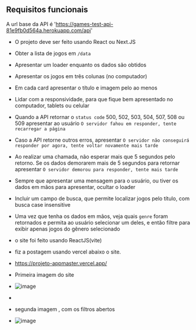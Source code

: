 
## Requisitos funcionais

A url base da API é 'https://games-test-api-81e9fb0d564a.herokuapp.com/api'

- O projeto deve ser feito usando React ou Next.JS
- Obter a lista de jogos em `/data`
- Apresentar um loader enquanto os dados são obtidos
- Apresentar os jogos em três colunas (no computador)
- Em cada card apresentar o título e imagem pelo ao menos
- Lidar com a responsividade, para que fique bem apresentado no computador, tablets ou celular
- Quando a API retornar o `status code` 500, 502, 503, 504, 507, 508 ou 509 apresentar ao usuário `O servidor fahou em responder, tente recarregar a página`
- Caso a API retorne outros erros, apresentar `O servidor não conseguirá responder por agora, tente voltar novamente mais tarde`
- Ao realizar uma chamada, não esperar mais que 5 segundos pelo retorno. Se os dados demorarem mais de 5 segundos para retornar apresentar `O servidor demorou para responder, tente mais tarde`
- Sempre que apresentar uma mensagem para o usuário, ou tiver os dados em mãos para apresentar, ocultar o loader
- Incluir um campo de busca, que permite localizar jogos pelo título, com busca case insensitive
- Uma vez que tenha os dados em mãos, veja quais `genre` foram retornados e permita ao usuário selecionar um deles, e então filtre para exibir apenas jogos do gênero selecionado

- o site foi feito usando ReactJS(vite)
- fiz a postagem usando vercel abaixo o site.
- https://projeto-appmaster.vercel.app/

- Primeira imagem do site 
- ![image](https://github.com/juliout/projeto-appmaster/assets/81329552/deede8aa-12e5-4e03-aeca-15e52b2be94b)
- 
- segunda imagem , com os filtros abertos
- ![image](https://github.com/juliout/projeto-appmaster/assets/81329552/e3b4dbd4-aa02-4cb6-a532-c827276144a0)
